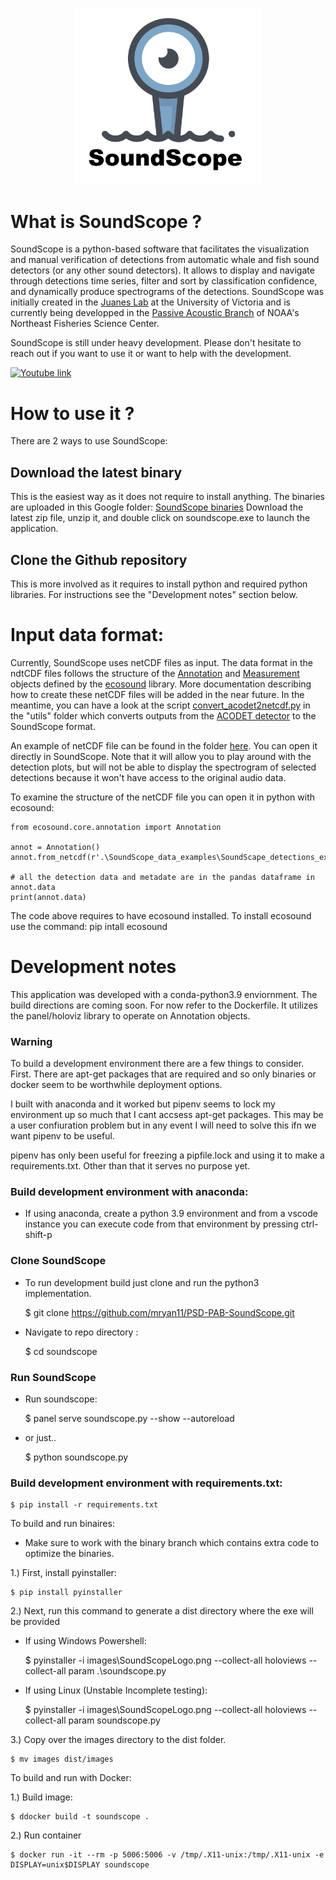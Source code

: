 <p align="center">
	<img src="/images/SoundScopeWelcome.png" width="300" />
</p>

# What is SoundScope ?
SoundScope is a python-based software that facilitates the visualization and manual verification of detections from automatic whale and fish sound detectors (or any other sound detectors). 
It allows to display and navigate through detections time series, filter and sort by classification confidence, and dynamically produce spectrograms of the detections. SoundScope was initially
created in the [Juanes Lab](https://juaneslab.weebly.com/) at the University of Victoria and is currently being developped in the [Passive Acoustic Branch](https://www.fisheries.noaa.gov/new-england-mid-atlantic/endangered-species-conservation/passive-acoustic-research-northeast#:~:text=We%20use%20passive%20acoustic%20technologies,affected%20by%20human%2Dmade%20sounds) of NOAA's Northeast Fisheries Science Center. 

SoundScope is still under heavy development. Please don't hesitate to reach out if you want to use it or want to help with the development. 

[![Youtube link](https://img.youtube.com/vi/80ZeSBCuZ4U/0.jpg)](https://www.youtube.com/watch?v=80ZeSBCuZ4U)

# How to use it ?

There are 2 ways to use SoundScope:

## Download the latest binary 
This is the easiest way as it does not require to install anything. The binaries are uploaded in this Google folder: [SoundScope binaries](https://drive.google.com/drive/folders/1QbgE7wPl62MbmT1tnLElolxzb44AaAhy?usp=sharing)
Download the latest zip file, unzip it, and double click on soundscope.exe to launch the application.

## Clone the Github repository
This is more involved as it requires to install python and required python libraries. For instructions see the "Development notes" section below. 

# Input data format:
Currently, SoundScope uses netCDF files as input. The data format in the ndtCDF files follows the structure of the [Annotation](https://github.com/xaviermouy/ecosound/blob/master/ecosound/core/annotation.py) and [Measurement](https://github.com/xaviermouy/ecosound/blob/master/ecosound/core/measurement.py) objects defined by the [ecosound](https://github.com/xaviermouy/ecosound) library. 
More documentation describing how to create these netCDF files will be added in the near future. In the meantime, you can have a look at the script [convert_acodet2netcdf.py](https://github.com/xaviermouy/SoundScope/blob/main/utils/convert_acodet2netcdf.py) in the "utils" folder which converts outputs from the [ACODET detector](https://github.com/vskode/acodet) to the SoundScope format.

An example of netCDF file can be found in the folder [here](https://drive.google.com/drive/folders/1UCbsveXWZnqgaYKTtJ3XdINJCT15SGun?usp=drive_link). 
You can open it directly in SoundScope. Note that it will allow you to play around with the detection plots, but will not be able to display the spectrogram of selected detections because it won't have access to the original audio data.

To examine the structure of the netCDF file you can open it in python with ecosound:

```
from ecosound.core.annotation import Annotation

annot = Annotation()
annot.from_netcdf(r'.\SoundScope_data_examples\SoundScape_detections_example.nc')

# all the detection data and metadate are in the pandas dataframe in annot.data
print(annot.data)

``` 
The code above requires to have ecosound installed. To install ecosound use the command: pip intall ecosound

# Development notes

This application was developed with a conda-python3.9 enviornment. The build directions are coming soon. For now refer to the Dockerfile. It utilizes the panel/holoviz library to operate on Annotation objects.  


### Warning
To build a development environment there are a few things to consider. First. There are apt-get packages that are required and so only binaries or docker seem to be worthwhile deployment options.

I built with anaconda and it worked but pipenv seems to lock my environment up so much that I cant accsess apt-get packages. This may be a user confiuration problem but in any event I will need to solve this ifn we want pipenv to be useful.

pipenv has only been useful for freezing a pipfile.lock and using it to make a requirements.txt. Other than that it serves no purpose yet.





### Build development environment with anaconda:


- If using anaconda, create a python 3.9 environment and from a vscode instance you can execute code from that environment by pressing ctrl-shift-p



### Clone SoundScope

- To run development build just clone and run the python3 implementation.

    $ git clone https://github.com/mryan11/PSD-PAB-SoundScope.git


- Navigate to repo directory :

    $ cd soundscope


### Run SoundScope

- Run soundscope:

    $ panel serve soundscope.py --show --autoreload

- or just..

    $ python soundscope.py


### Build development environment with requirements.txt:


    $ pip install -r requirements.txt


To build and run binaires:

- Make sure to work with the binary branch which contains extra code to optimize the binaries.

1.) First, install pyinstaller:

    $ pip install pyinstaller

2.) Next, run this command to generate a dist directory where the exe will be provided 

- If using Windows Powershell:

    $ pyinstaller -i  images\SoundScopeLogo.png --collect-all holoviews --collect-all param .\soundscope.py

- If using Linux (Unstable Incomplete testing):

    $ pyinstaller -i  images\SoundScopeLogo.png --collect-all holoviews --collect-all param soundscope.py

3.) Copy over the images directory to the dist folder.

    $ mv images dist/images





To build and run with Docker:

1.) Build image:

    $ ddocker build -t soundscope .

2.) Run container

    $ docker run -it --rm -p 5006:5006 -v /tmp/.X11-unix:/tmp/.X11-unix -e DISPLAY=unix$DISPLAY soundscope
